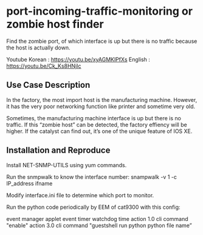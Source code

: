 # port-incoming-traffic-monitoring or zombie host finder

Find the zombie port, of which interface is up but there is no traffic because the host is actually down.

Youtube 
Korean : https://youtu.be/xyAGMKlPfXs
English : https://youtu.be/Ck_Ks8HNjIc


## Use Case Description

In the factory, the most import host is the manufacturing machine.
However, it has the very poor networking function like printer and sometime very old.

Sometimes, the manufacturing machine interface is up but there is no traffic.
If this “zombie host” can be detected, the factory effiency will be higher.
If the catalyst can find out, it’s one of the unique feature of IOS XE.



## Installation and Reproduce

Install NET-SNMP-UTILS using yum commands.

Run the snmpwalk to know the interface number:
 snampwalk -v 1 -c <snmp-read-only string> IP_address ifname

Modify interface.ini file to determine which port to monitor.

Run the python code periodically by EEM of cat9300 with this config:

  event manager applet <name>
   event timer watchdog time <interval>
   action 1.0 cli command "enable"
   action 3.0 cli command "guestshell run python python file name”



